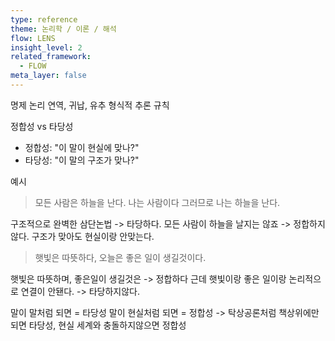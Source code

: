 ```yaml
---
type: reference
theme: 논리학 / 이론 / 해석
flow: LENS
insight_level: 2
related_framework:
  - FLOW
meta_layer: false
---
```



명제 논리
연역, 귀납, 유추
형식적 추론 규칙

정합성 vs 타당성
- 정합성: "이 말이 현실에 맞나?"
- 타당성: "이 말의 구조가 맞나?"

예시
> 모든 사람은 하늘을 난다.
> 나는 사람이다
>그러므로 나는 하늘을 난다.

구조적으로 완벽한 삼단논법 -> 타당하다.
모든 사람이 하늘을 날지는 않죠 -> 정합하지 않다.
구조가 맞아도 현실이랑 안맞는다. 

>햇빛은 따뜻하다, 오늘은 좋은 일이 생길것이다.

햇빛은 따뜻하며, 좋은일이 생길것은 -> 정합하다
근데 햇빛이랑 좋은 일이랑 논리적으로 연결이 안됀다. -> 타당하지않다.

말이 말처럼 되면 = 타당성
말이 현실처럼 되면 = 정합성
-> 탁상공론처럼 책상위에만 되면 타당성, 현실 세계와 충돌하지않으면 정합성
